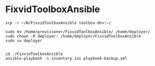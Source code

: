 # FixvidToolboxAnsible
    
    scp -r ~/W/FixvidToolboxAnsible toolbox-dev:~/

    sudo mv /home/provisioner/FixvidToolboxAnsible/ /home/deployer/
    sudo chown -R deployer: /home/deployer/FixvidToolboxAnsible
    sudo su deployer
   

    cd ./FixvidToolboxAnsible
    ansible-playbook -i inventory.ini playbook-backup.yml

